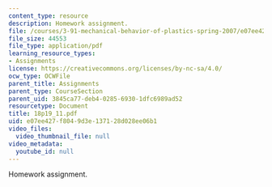 ```yaml
---
content_type: resource
description: Homework assignment.
file: /courses/3-91-mechanical-behavior-of-plastics-spring-2007/e07ee427f8049d3e137128d028ee06b1_18p19_11.pdf
file_size: 44553
file_type: application/pdf
learning_resource_types:
- Assignments
license: https://creativecommons.org/licenses/by-nc-sa/4.0/
ocw_type: OCWFile
parent_title: Assignments
parent_type: CourseSection
parent_uid: 3845ca77-deb4-0285-6930-1dfc6989ad52
resourcetype: Document
title: 18p19_11.pdf
uid: e07ee427-f804-9d3e-1371-28d028ee06b1
video_files:
  video_thumbnail_file: null
video_metadata:
  youtube_id: null
---
```

Homework assignment.